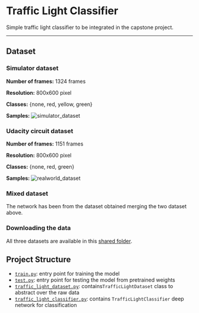 # Traffic Light Classifier

Simple traffic light classifier to be integrated in the capstone project.

---

## Dataset

### Simulator dataset
**Number of frames:** 1324 frames

**Resolution:** 800x600 pixel

**Classes:** {none, red, yellow, green}

**Samples:**
![simulator_dataset](img/simulator_examples.png)


### Udacity circuit dataset
**Number of frames:** 1151 frames

**Resolution:** 800x600 pixel

**Classes:** {none, red, green}

**Samples:**
![realworld_dataset](img/realworld_examples.png)

### Mixed dataset

The network has been from the dataset obtained merging the two dataset above.

### Downloading the data

All three datasets are available in this [shared folder](https://drive.google.com/open?id=0Bx9YaGcDPu3XSlMxeHlPZEIyRzQ).

## Project Structure

- [`train.py`](https://github.com/ndrplz/self-driving-car/blob/master/capstone_traffic_light_classifier/train.py): entry point for training the model
- [`test.py`](https://github.com/ndrplz/self-driving-car/blob/master/capstone_traffic_light_classifier/test.py): entry point for testing the model from pretrained weights
- [`traffic_light_dataset.py`](https://github.com/ndrplz/self-driving-car/blob/master/capstone_traffic_light_classifier/traffic_light_dataset.py): contains`TrafficLightDataset` class to abstract over the raw data
- [`traffic_light_classifier.py`](https://github.com/ndrplz/self-driving-car/blob/master/capstone_traffic_light_classifier/traffic_light_classifier.py): contains `TrafficLightClassifier` deep network for classification  
